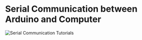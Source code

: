 # Serial Communication between Arduino and Computer

![Serial Communication Tutorials](http://playground.arduino.cc/Main/InterfacingWithHardware#Communication)